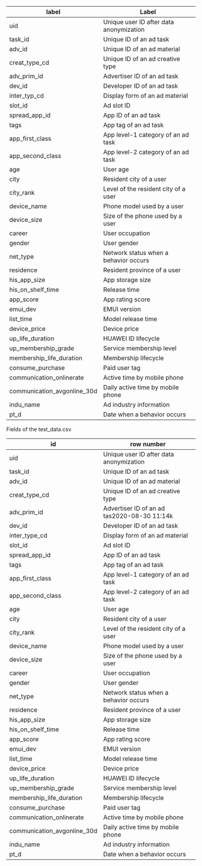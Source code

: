 | label                       | Label                                   |
| --------------------------- | --------------------------------------- |
| uid                         | Unique user ID after data anonymization |
| task_id                     | Unique ID of an ad task                 |
| adv_id                      | Unique ID of an ad material             |
| creat_type_cd               | Unique ID of an ad creative type        |
| adv_prim_id                 | Advertiser ID of an ad task             |
| dev_id                      | Developer ID of an ad task              |
| inter_typ_cd                | Display form of an ad material          |
| slot_id                     | Ad slot ID                              |
| spread_app_id               | App ID of an ad task                    |
| tags                        | App tag of an ad task                   |
| app_first_class             | App level-1 category of an ad task      |
| app_second_class            | App level-2 category of an ad task      |
| age                         | User age                                |
| city                        | Resident city of a user                 |
| city_rank                   | Level of the resident city of a user    |
| device_name                 | Phone model used by a user              |
| device_size                 | Size of the phone used by a user        |
| career                      | User occupation                         |
| gender                      | User gender                             |
| net_type                    | Network status when a behavior occurs   |
| residence                   | Resident province of a user             |
| his_app_size                | App storage size                        |
| his_on_shelf_time           | Release time                            |
| app_score                   | App rating score                        |
| emui_dev                    | EMUI version                            |
| list_time                   | Model release time                      |
| device_price                | Device price                            |
| up_life_duration            | HUAWEI ID lifecycle                     |
| up_membership_grade         | Service membership level                |
| membership_life_duration    | Membership lifecycle                    |
| consume_purchase            | Paid user tag                           |
| communication_onlinerate    | Active time by mobile phone             |
| communication_avgonline_30d | Daily active time by mobile phone       |
| indu_name                   | Ad industry information                 |
| pt_d                        | Date when a behavior occurs             |

Fields of the test_data.csv

| id                          | row number                                  |
| --------------------------- | ------------------------------------------- |
| uid                         | Unique user ID after data anonymization     |
| task_id                     | Unique ID of an ad task                     |
| adv_id                      | Unique ID of an ad material                 |
| creat_type_cd               | Unique ID of an ad creative type            |
| adv_prim_id                 | Advertiser ID of an ad tas2020-08-30 11:14k |
| dev_id                      | Developer ID of an ad task                  |
| inter_type_cd               | Display form of an ad material              |
| slot_id                     | Ad slot ID                                  |
| spread_app_id               | App ID of an ad task                        |
| tags                        | App tag of an ad task                       |
| app_first_class             | App level-1 category of an ad task          |
| app_second_class            | App level-2 category of an ad task          |
| age                         | User age                                    |
| city                        | Resident city of a user                     |
| city_rank                   | Level of the resident city of a user        |
| device_name                 | Phone model used by a user                  |
| device_size                 | Size of the phone used by a user            |
| career                      | User occupation                             |
| gender                      | User gender                                 |
| net_type                    | Network status when a behavior occurs       |
| residence                   | Resident province of a user                 |
| his_app_size                | App storage size                            |
| his_on_shelf_time           | Release time                                |
| app_score                   | App rating score                            |
| emui_dev                    | EMUI version                                |
| list_time                   | Model release time                          |
| device_price                | Device price                                |
| up_life_duration            | HUAWEI ID lifecycle                         |
| up_membership_grade         | Service membership level                    |
| membership_life_duration    | Membership lifecycle                        |
| consume_purchase            | Paid user tag                               |
| communication_onlinerate    | Active time by mobile phone                 |
| communication_avgonline_30d | Daily active time by mobile phone           |
| indu_name                   | Ad industry information                     |
| pt_d                        | Date when a behavior occurs                 |